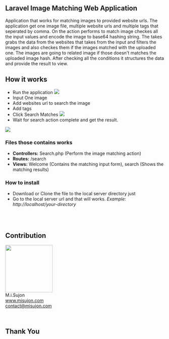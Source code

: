 <h2>Laravel Image Matching Web Application</h2>
<p>Application that works for matching images to provided website urls. The application get one image file,
multiple website urls and multiple tags that seperated by comma. On the action performs to match image 
checkes all the input values and encode the image to base64 hashing string. The takes grabs the data from 
the websites that takes from the input and filters the images and also checkes them if the images matched with 
the uploaded one. The images are going to related image if those doesn't matches the uploaded image hash. After
 checking all the conditions it structures the data and provide the result to view.</p>
 
## How it works
 - Run the application
 <img src="https://www.linkpicture.com/q/1_753.jpg"><br>
 - Input One image
 - Add websites url to search the image
 - Add tags
 - Click Search Matches
  <img src="https://www.linkpicture.com/q/2_519.jpg"><br>
 - Wait for search action complete and get the result.
 <img src="https://www.linkpicture.com/q/3_442.jpg">
 
### Files those contains works
 - **Controllers:** Search.php (Perform the image matching action)
 - **Routes:** /search
 - **Views:** Welcome (Contains the matching input form), search (Shows the matching results)

### How to install
 - Download or Clone the file to the local server directory just
 - Go to the local server url and that will works. *Example: http://localhost/your-directory*
 
<br/><br/>
<h2>Contribution</h2>

<a href="http://misujon.com/" target="_blank"><img width="150" src="http://www.misujon.com/wp-content/uploads/2017/11/Logo.png"></a>
<br>M.i.Sujon<br>
<a href="http://misujon.com/" target="_blank">www.misujon.com</a><br>
<a href="mailto:contact@misujon.com">contact@misujon.com</a>

<br>
<h2>Thank You</h2>
